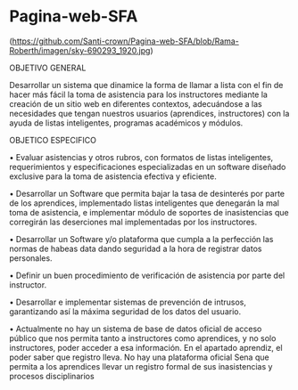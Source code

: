 # Pagina-web-SFA

(https://github.com/Santi-crown/Pagina-web-SFA/blob/Rama-Roberth/imagen/sky-690293_1920.jpg)

OBJETIVO GENERAL

  Desarrollar un sistema que dinamice la forma de llamar a lista con el fin de hacer más fácil la toma de asistencia para los instructores mediante la creación de un sitio web     en diferentes contextos, adecuándose a las necesidades que tengan nuestros usuarios (aprendices, instructores) con la ayuda de listas inteligentes, programas académicos y       módulos.

OBJETICO ESPECIFICO

 • Evaluar asistencias y otros rubros, con formatos de listas inteligentes, requerimientos y especificaciones especializadas en un software diseñado exclusive para la toma de      asistencia efectiva y eficiente.
 
 • Desarrollar un Software que permita bajar la tasa de desinterés por parte de los aprendices, implementado listas inteligentes que denegarán la mal toma de asistencia, e          implementar módulo de soportes de inasistencias que corregirán las deserciones mal implementadas por los instructores.
 
 • Desarrollar un Software y/o plataforma que cumpla a la perfección las normas de habeas data dando seguridad a la hora de registrar datos personales.
 
 • Definir un buen procedimiento de verificación de asistencia por parte del instructor.
 
 • Desarrollar e implementar sistemas de prevención de intrusos, garantizando así la máxima seguridad de los datos del usuario.
 
 • Actualmente no hay un sistema de base de datos oficial de acceso público que nos permita tanto a instructores como aprendices, y no solo instructores, poder acceder a esa        información. En el apartado aprendiz, el poder saber que registro lleva. No hay una plataforma oficial Sena que permita a los aprendices llevar un registro formal de sus        inasistencias y procesos disciplinarios
